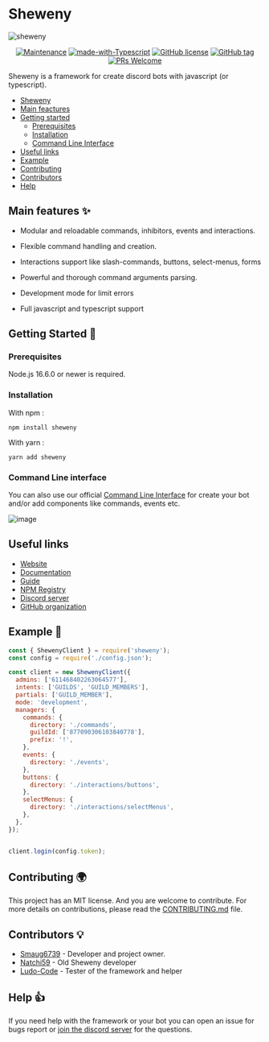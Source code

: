 # Sheweny

![sheweny](https://cdn.discordapp.com/attachments/881988260925153322/882027519753224244/sheweny_baniere.png)

<div align="center">

[![Maintenance](https://img.shields.io/badge/Maintained%3F-yes-green.svg)](https://github.com/Smaug6739/Spiritus)
[![made-with-Typescript](https://img.shields.io/badge/Made%20with-Typescript-1f425f.svg)](http://commonmark.org)
[![GitHub license](https://img.shields.io/github/license/Sheweny/framework.svg)](https://github.com/Smaug6739/master/LICENSE)
[![GitHub tag](https://img.shields.io/github/tag/Sheweny/framework.svg)](https://github.com/Sheweny/framework/tags/)
[![PRs Welcome](https://img.shields.io/badge/PRs-welcome-brightgreen.svg?style=flat-square)](http://makeapullrequest.com)

</div>


Sheweny is a framework for create discord bots with javascript (or typescript).

- [Sheweny](#sheweny) 
- [Main feactures](#main-features-)
- [Getting started](#getting-started-)
  - [Prerequisites](#prerequisites)
  - [Installation](#installation)
  - [Command Line Interface](#command-line-interface)
- [Useful links](#useful-links)
- [Example](#example-) 
- [Contributing](#contributing-)
- [Contributors](#contributors-) 
- [Help](#help-)


## Main features ✨

- Modular and reloadable commands, inhibitors, events and interactions.

- Flexible command handling and creation.

- Interactions support like slash-commands, buttons, select-menus, forms

- Powerful and thorough command arguments parsing.

- Development mode for limit errors

- Full javascript and typescript support

## Getting Started 🎈

### Prerequisites

Node.js 16.6.0 or newer is required.

### Installation

With npm :

```sh-session
npm install sheweny
```

With yarn :

```sh-session
yarn add sheweny
```

### Command Line interface

You can also use our official [Command Line Interface](https://github.com/Sheweny/CLI) for create your bot and/or add components like commands, events etc. 

![image](https://user-images.githubusercontent.com/59796136/143768918-3ddf97df-e67e-47a9-89d6-5d56815f2287.png)


## Useful links

- [Website](https://sheweny.js.org)  
- [Documentation](https://sheweny.js.org/doc)  
- [Guide](https://sheweny.js.org/guide)
- [NPM Registry](https://www.npmjs.com/package/Sheweny)
- [Discord server](https://discord.gg/qgd85nEf5a)
- [GitHub organization](https://github.com/Sheweny)


## Example 👀

```js
const { ShewenyClient } = require('sheweny');
const config = require('./config.json');

const client = new ShewenyClient({
  admins: ['611468402263064577'],
  intents: ['GUILDS', 'GUILD_MEMBERS'],
  partials: ['GUILD_MEMBER'],
  mode: 'development',
  managers: {
    commands: {
      directory: './commands',
      guildId: ['877090306103840778'],
      prefix: '!',
    },
    events: {
      directory: './events',
    },
    buttons: {
      directory: './interactions/buttons',
    },
    selectMenus: {
      directory: './interactions/selectMenus',
    },
  },
});


client.login(config.token);
```

## Contributing 🌍

This project has an MIT license. And you are welcome to contribute.
For more details on contributions, please read the [CONTRIBUTING.md](./CONTRIBUTING.md) file. 

## Contributors 💡

- [Smaug6739]() - Developer and project owner. 
- [Natchi59](https://github.com/Natchi59) - Old Sheweny developer
- [Ludo-Code](https://github.com/Ludo-code) - Tester of the framework and helper


## Help 👍

If you need help with the framework or your bot you can open an issue for bugs report or [join the discord server](https://discord.gg/qgd85nEf5a) for the questions. 

